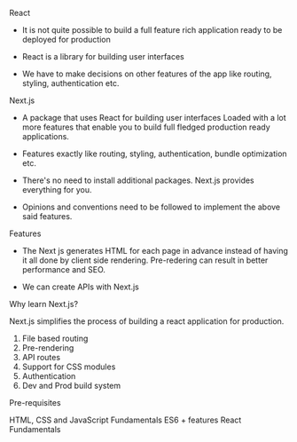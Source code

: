React

* It is not quite possible to build a full feature rich application ready to be deployed for production

* React is a library for building user interfaces

* We have to make decisions on other features of the app like routing, styling, authentication etc.

Next.js

* A package that uses React for building user interfaces Loaded with a lot more features that enable you to build full fledged production ready applications.

* Features exactly like routing, styling, authentication, bundle optimization etc.

* There's no need to install additional packages. Next.js provides everything for you.

* Opinions and conventions need to be followed to implement the above said features.

Features

* The Next js generates HTML for each page in advance instead of having it all done by client side rendering. Pre-redering can result in better performance and SEO.

* We can create APIs with Next.js

Why learn Next.js?

Next.js simplifies the process of building a react application for production.

1. File based routing
2. Pre-rendering
3. API routes
4. Support for CSS modules
5. Authentication
6. Dev and Prod build system

Pre-requisites

HTML, CSS and JavaScript Fundamentals
ES6 + features
React Fundamentals
